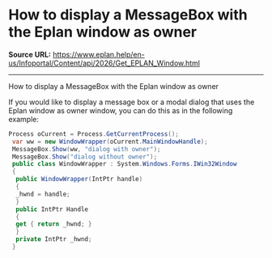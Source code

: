 # How to display a MessageBox with the Eplan window as owner

**Source URL:** https://www.eplan.help/en-us/Infoportal/Content/api/2026/Get_EPLAN_Window.html

---

How to display a MessageBox with the Eplan window as owner

If you would like to display a message box or a modal dialog that uses the Eplan window as owner window, you can do this as in the following example:

```csharp
Process oCurrent = Process.GetCurrentProcess();
 var ww = new WindowWrapper(oCurrent.MainWindowHandle);
 MessageBox.Show(ww, "dialog with owner");
 MessageBox.Show("dialog without owner");
 public class WindowWrapper : System.Windows.Forms.IWin32Window
 {
  public WindowWrapper(IntPtr handle)
  {
  _hwnd = handle;
  }
  public IntPtr Handle
  {
  get { return _hwnd; }
  }
  private IntPtr _hwnd;
 }
```